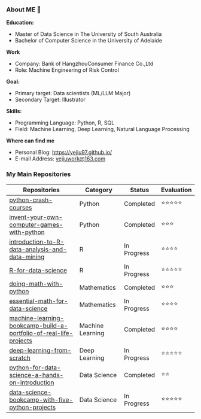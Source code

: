 ### About ME 👋

**Education:** 

- Master of Data Science in The University of South Australia
- Bachelor of Computer Science in the University of Adelaide

**Work**

- Company: Bank of HangzhouConsumer Finance Co.,Ltd
- Role: Machine Engineering of Risk Control

**Goal:** 

- Primary target: Data scientists (ML/LLM Major)
- Secondary Target: Illustrator

**Skills:**

- Programming Language: Python, R, SQL
- Field: Machine Learning, Deep Learning, Natural Language Processing

**Where can find me**

- Personal Blog: https://yejiu97.github.io/
- E-mail Address: yejiuwork@163.com

### My Main Repositories

| Repositories                                                 | Category         | Status      | Evaluation |
| ------------------------------------------------------------ | ---------------- | ----------- | ---------- |
| [python-crash-courses](https://github.com/YeJiu97/python-crash-courses) | Python           | Completed   | ⭐⭐⭐⭐⭐      |
| [invent-your-own-computer-games-with-python](https://github.com/YeJiu97/invent-your-own-computer-games-with-python) | Python           | Completed   | ⭐⭐⭐        |
| [introduction-to-R-data-analysis-and-data-mining](https://github.com/YeJiu97/introduction-to-R-data-analysis-and-data-mining) | R                | In Progress | ⭐⭐⭐⭐       |
| [R-for-data-science](https://github.com/YeJiu97/R-for-data-science) | R                | In Progress | ⭐⭐⭐⭐⭐      |
| [doing-math-with-python](https://github.com/YeJiu97/doing-math-with-python) | Mathematics      | Completed   | ⭐⭐⭐        |
| [essential-math-for-data-science](https://github.com/YeJiu97/essential-math-for-data-science) | Mathematics      | In Progress | ⭐⭐⭐⭐       |
| [machine-learning-bookcamp-build-a-portfolio-of-real-life-projects](https://github.com/YeJiu97/machine-learning-bookcamp-build-a-portfolio-of-real-life-projects) | Machine Learning | Completed   | ⭐⭐⭐⭐       |
| [deep-learning-from-scratch](https://github.com/YeJiu97/deep-learning-from-scratch) | Deep Learning    | In Progress | ⭐⭐⭐⭐⭐      |
| [python-for-data-science-a-hands-on-introduction](https://github.com/YeJiu97/python-for-data-science-a-hands-on-introduction) | Data Science     | Completed   | ⭐⭐         |
| [data-science-bookcamp-with-five-python-projects](https://github.com/YeJiu97/data-science-bookcamp-with-five-python-projects) | Data Science     | In Progress | ⭐⭐⭐⭐⭐      |



<!--
**YeJiu97/YeJiu97** is a ✨ _special_ ✨ repository because its `README.md` (this file) appears on your GitHub profile.

Here are some ideas to get you started:

- 🔭 I’m currently working on ...
- 🌱 I’m currently learning ...
- 👯 I’m looking to collaborate on ...
- 🤔 I’m looking for help with ...
- 💬 Ask me about ...
- 📫 How to reach me: ...
- 😄 Pronouns: ...
- ⚡ Fun fact: ...
-->
